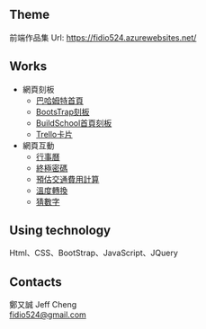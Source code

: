 ## Theme
前端作品集 
Url: https://fidio524.azurewebsites.net/  
## Works
* 網頁刻板
    * [巴哈姆特首頁](https://fidio524.azurewebsites.net/BAHA/BAHA.html)
    * [BootsTrap刻板](https://fidio524.azurewebsites.net/BootStrapsPractice/draft.html)
    * [BuildSchool首頁刻板](https://fidio524.azurewebsites.net/Build-school/build-school.html)
    * [Trello卡片](https://fidio524.azurewebsites.net/Trello/Trello.html)
* 網頁互動
    * [行事曆](https://fidio524.azurewebsites.net/Calendar/monthly%20calendar.html)
    * [終極密碼](https://fidio524.azurewebsites.net/SuperPassword/SuperPassword.html)
    * [預估交通費用計算](https://fidio524.azurewebsites.net/CommunicationCalculate/%E9%A0%90%E4%BC%B0%E4%BA%A4%E9%80%9A%E8%B2%BB%E7%94%A8%E8%A8%88%E7%AE%97.html)
    * [溫度轉換](https://fidio524.azurewebsites.net/temperature/temperature.html)
    * [猜數字](https://fidio524.azurewebsites.net/GuessNum/guess1A1B.html)
## Using technology
Html、CSS、BootStrap、JavaScript、JQuery
## Contacts
鄭又誠 Jeff Cheng  
fidio524@gmail.com
